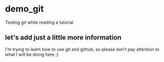# demo_git
Testing git while reading a tutorial

## let's add just a little more information
I'm trying to learn how to use git and github, so please don't pay attention to what I will be doing here ;)